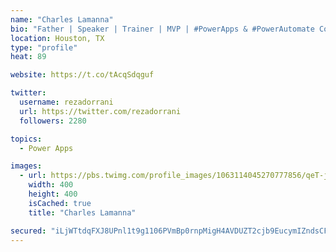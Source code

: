 ```yaml
---
name: "Charles Lamanna"
bio: "Father | Speaker | Trainer | MVP | #PowerApps & #PowerAutomate Community Super User | YouTuber Right-pointing triangle http://youtube.com/c/rezadorrani | Learn - Share - Clockwise rightwards and leftwards open circle arrows"
location: Houston, TX
type: "profile"
heat: 89

website: https://t.co/tAcqSdqguf

twitter:
  username: rezadorrani
  url: https://twitter.com/rezadorrani
  followers: 2280

topics:
  - Power Apps

images:
  - url: https://pbs.twimg.com/profile_images/1063114045270777856/qeT-jpWr_400x400.jpg
    width: 400
    height: 400
    isCached: true
    title: "Charles Lamanna"

secured: "iLjWTtdqFXJ8UPnl1t9g1106PVmBp0rnpMigH4AVDUZT2cjb9EucymIZndsCF5VrpqSYJyKmMpB8AiABIR40ljeeZx69gqPOwrUY2S+y6M/69OtifvZcTcSE7tTGqs4yDI3qXbJ9CyfTg0MRhg5cLRWPnZTIYgf6RB4fgZzSA9RMtgclZjFm3ydmbhclCrO+etoDM9+NPvlT4qMhLnd2C3wh5g3dThfbQf+3NVbTGtpyJJJhAfzM6dMfROXRB5yO6TPNoc/Le80eQl/uIw8ZfMxeo2xZYLpp2veNnvZQTkzCi55Mj2ji09Ham0z+iU8G7PpkkSMlgzMhcykLeyosjUweMWOY07jdSnt53znFljw/rfmIz+qH5jwHHtOawR8844rO+3t0o+jf+1aPTUW6QeTBZwQqCyvb7PFhHuan4Rs=;3mFEttPqXr5w+r/tG0Prcg=="
---
```



